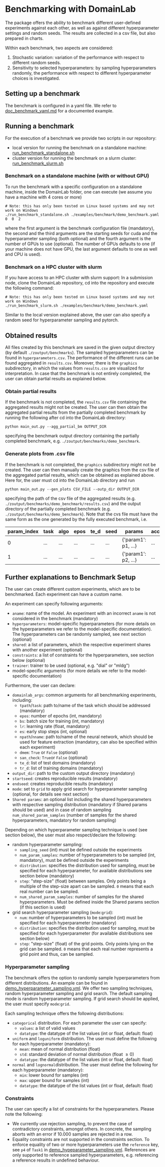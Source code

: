 # Benchmarking with DomainLab

The package offers the ability to benchmark different user-defined experiments against each other,
as well as against different hyperparameter settings and random seeds.
The results are collected in a csv file, but also prepared in charts.

Within each benchmark, two aspects are considered:
1. Stochastic variation: variation of the performance with respect to different random seeds.
2. Sensitivity to selected hyperparameters: by sampling hyperparameters randomly,
the performance with respect to different hyperparameter choices is investigated.

## Setting up a benchmark
The benchmark is configured in a yaml file. We refer to [doc_benchmark_yaml.md](https://github.com/marrlab/DomainLab/blob/master/docs/doc_benchmark_yaml.md) for a documented
example. 

## Running a benchmark
For the execution of a benchmark we provide two scripts in our repository:
- local version for running the benchmark on a standalone machine:
[run_benchmark_standalone.sh](https://github.com/marrlab/DomainLab/blob/master/run_benchmark_standalone.sh)
- cluster version for running the benchmark on a slurm cluster: [run_benchmark_slurm.sh](https://github.com/marrlab/DomainLab/blob/master/run_benchmark_slurm.sh)

### Benchmark on a standalone machine (with or without GPU)
To run the benchmark with a specific configuration on a standalone machine, inside the DomainLab 
folder, one can execute (we assume you have a machine with 4 cores or more)
```shell
# Note: this has only been tested on Linux based systems and may not work on Windows
./run_benchmark_standalone.sh ./examples/benchmark/demo_benchmark.yaml 0  0  2
```
where the first argument is the benchmark configuration file (mandatory), the second and the third 
arguments are the starting seeds for cuda and the hyperparameter sampling (both optional) and the
fourth argument is the number of GPUs to use (optional). The number of GPUs defaults to one 
(if your machine does not have GPU, the last argument defaults to one as well and CPU is used).

### Benchmark on a HPC cluster with slurm
If you have access to an HPC cluster with slurm support: In a submission node, clone the DomainLab
repository, cd into the repository and execute the following command:
```cluster
# Note: this has only been tested on Linux based systems and may not work on Windows
./run_benchmark_slurm.sh ./examples/benchmark/demo_benchmark.yaml
```
Similar to the local version explained above, the user can also specify a random seed for 
hyperparameter sampling and pytorch.

## Obtained results
All files created by this benchmark are saved in the given output directory
(by default `./zoutput/benchmarks`). The sampled hyperparameters can be found in
`hyperparameters.csv`. The performance of the different runs can be found aggregated in `results.csv`.
Moreover, there is the `graphics` subdirectory, in which the values from `results.csv` are
visualized for interpretation.
In case that the benchmark is not entirely completed, the user can obtain partial results as
explained below.


### Obtain partial results
If the benchmark is not completed, the `results.csv` file containing the aggregated results might not be created.
The user can then obtain the aggregated partial results from the partially completed benchmark by running
the following after cd into the DomainLab directory:
```commandline
python main_out.py --agg_partial_bm OUTPUT_DIR
```
specifying the benchmark output directory containing the partially completed benchmark,
e.g. `./zoutput/benchmarks/demo_benchmark`.

### Generate plots from .csv file
If the benchmark is not completed, the `graphics` subdirectory might not be created. The user can then manually
create the graphics from the csv file of the aggregated partial results, which can be obtained as explained above.
Here for, the user must cd into the DomainLab directory and run

```commandline
python main_out.py --gen_plots CSV_FILE --outp_dir OUTPUT_DIR
```

specifying the path of the csv file of the aggregated results (e.g. `./zoutput/benchmarks/demo_benchmark/results.csv`)
and the output directory of the partially completed benchmark (e.g. `./zoutput/benchmarks/demo_benchmark`).
Note that the cvs file must have the same form as the one generated by the fully executed benchmark, i.e. 





| param_index | task | algo | epos | te_d | seed | params | acc | precision | recall | specificity | f1 | auroc | 
|---|---|---|---|---|---|---|---|---|---|---|---|---|
| 0 | ... | ... | ... | ... | ... | {'param1': p1, ...} | ... | ... | ... | ... | ... | ... |
| 1 | ... | ... | ... | ... | ... | {'param1': p2, ...} | ... | ... | ... | ... | ... | ... |




## Further explanations to Benchmark Setup
The user can create different custom experiments, which are to be benchmarked. Each
experiment can have a custom name.

An experiment can specify following arguments:
- `aname`: name of the model. An experiment with an incorrect `aname` is not considered in the
benchmark (mandatory)
- `hyperparameters`: model-specific hyperparameters (for more details on the hyperparameters we
refer to the model-specific documentation). The hyperparameters can be randomly sampled, see
next section (optional)
- `shared`: a list of parameters, which the respective experiment shares with another experiment
(optional)
- `constraints`: a list of constraints for the hyperparameters, see section below (optional)
- `trainer`: trainer to be used (optional, e.g. "dial" or "mldg")
- model-specific arguments (for more details we refer to the model-specific documentation)

Furthermore, the user can declare:
- `domainlab_args`: common arguments for all benchmarking experiments, including:
  - `tpath`/`task`: path to/name of the task which should be addressed (mandatory)
  - `epos`: number of epochs (int, mandatory)
  - `bs`: batch size for training (int, mandatory)
  - `lr`: learning rate (float, mandatory)
  - `es`: early stop steps (int, optional)
  - `npath`/`nname`: path to/name of the neural network, which should be used for feature extraction
    (mandatory, can also be specified within each experiment)
  - `dmem`: `True` or `False` (optional)
  - `san_check`: `True`or `False` (optional)
  - `te_d`: list of test domains (mandatory)
  - `tr_d`: list of training domains (mandatory)
- `output_dir`: path to the custom output directory (mandatory)
- `startseed`: creates reproducible results (mandatory)
- `endseed`: creates reproducible results (mandatory)
- `mode`: set to `grid` to apply grid search for hyperparameter sampling (optional, for details see next section)
- `Shared params`: an optional list including the shared hyperparameters with respective sampling distribution 
(mandatory if Shared params should be used) and in case of random sampling `num_shared_param_samples` 
(number of samples for the shared hyperparameters, mandatory for random sampling) 

Depending on which hyperparameter sampling technique is used (see section below), the user must also
respect/declare the following:
- random hyperparameter sampling:
  - `sampling_seed` (int) must be defined outside the experiments
  - `num_param_samples`: number of hyperparameters to be sampled (int, mandatory), must be defined outside the experiments
  - `distribution`: specifies the distribution used for sampling, must be specified for each
  hyperparameter, for available distributions see section below (mandatory)
  - `step`: "step-size" (float) between samples. Only points being a multiple of the step-size apart
  can be sampled. `0` means that each real number can be sampled.
  - `num_shared_param_samples`: number of samples for the shared hyperparameters. Must be defined 
  inside the Shared params section (if this section is used)
- grid search hyperparameter sampling (`mode`:`grid`):
  - `num`: number of hyperparameters to be sampled (int) must be specified for each hyperparameter
  (mandatory)
  - `distribution`: specifies the distribution used for sampling, must be specified for each
  hyperparameter (for available distributions see section below)
  - `step`: "step-size" (float) of the grid points. Only points lying on the grid
  can be sampled. `0` means that each real number represents a grid point and thus, can be sampled. 
  

### Hyperparameter sampling
The benchmark offers the option to randomly sample hyperparameters from different distributions.
An example can be found in [demo_hyperparameter_sampling.yml](https://github.com/marrlab/DomainLab/blob/master/examples/yaml/demo_hyperparameter_sampling.yml). We offer two sampling
techniques, random hyperparameter sampling and grid search. The default sampling mode is random
hyperparameter sampling. If grid search should be applied, the user must specify `mode`:`grid`.

Each sampling technique offers the following distributions:
- `categorical` distribution. For each parameter the user can specify:
  - `values`: a list of valid values 
  - `datatype`: the datatype of the list values (int or float, default: float)
- `uniform` and `loguniform` distribution. The user must define the following for each
hyperparameter (mandatory):
  - `mean`: mean of normal distribution (float)
  - `std`: standard deviation of normal distribution (float $\geq 0$)
  - `datatype`: the datatype of the list values (int or float, default: float)
- `normal` and `lognormal`distribution. The user must define the following for each hyperparameter
  (mandatory):
  - `min`: lower bound for samples (int)
  - `max`: upper bound for samples (int)
  - `datatype`: the datatype of the list values (int or float, default: float)
  
  

### Constraints
The user can specify a list of constraints for the hyperparameters. Please note the following:
- We currently use rejection sampling, to prevent the case of contradictory constraints,
amongst others. In concrete, the sampling aborts with an error if 10.000 samples are rejected in a
row. 
- Equality constraints are not supported in the constraints section. To enforce equality of two or 
more hyperparameters use the `reference` key, see `p4` of `Task1` in
[demo_hypeparameter_sampling.yml](https://github.com/marrlab/DomainLab/blob/master/examples/yaml/demo_hyperparameter_sampling.yml). References are only supported to reference sampled hyperparameters, e.g.
referencing a reference results in undefined behaviour.
